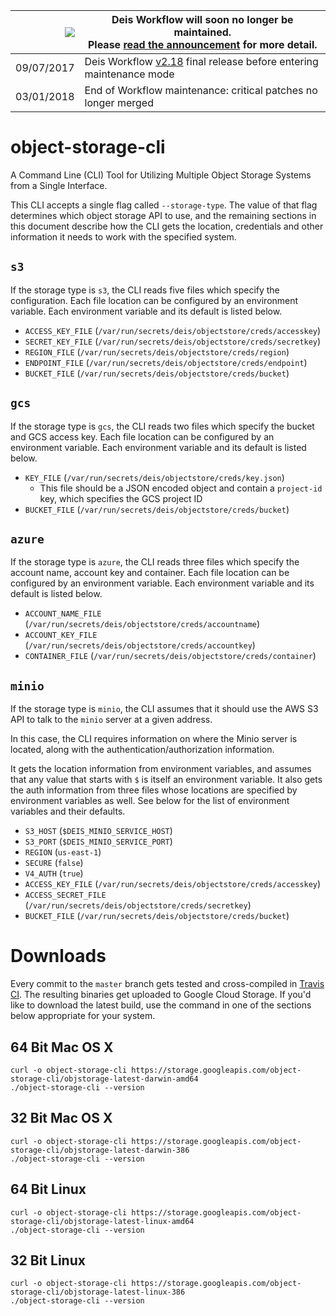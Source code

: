 
|![](https://upload.wikimedia.org/wikipedia/commons/thumb/1/17/Warning.svg/156px-Warning.svg.png) | Deis Workflow will soon no longer be maintained.<br />Please [read the announcement](https://deis.com/blog/2017/deis-workflow-final-release/) for more detail. |
|---:|---|
| 09/07/2017 | Deis Workflow [v2.18][] final release before entering maintenance mode |
| 03/01/2018 | End of Workflow maintenance: critical patches no longer merged |

# object-storage-cli
A Command Line (CLI) Tool for Utilizing Multiple Object Storage Systems from a Single Interface.

This CLI accepts a single flag called `--storage-type`. The value of that flag determines which object storage API to use, and the remaining sections in this document describe how the CLI gets the location, credentials and other information it needs to work with the specified system.

## `s3`

If the storage type is `s3`, the CLI reads five files which specify the configuration. Each file location can be configured by an environment variable. Each environment variable and its default is listed below.

- `ACCESS_KEY_FILE` (`/var/run/secrets/deis/objectstore/creds/accesskey`)
- `SECRET_KEY_FILE` (`/var/run/secrets/deis/objectstore/creds/secretkey`)
- `REGION_FILE` (`/var/run/secrets/deis/objectstore/creds/region`)
- `ENDPOINT_FILE` (`/var/run/secrets/deis/objectstore/creds/endpoint`)
- `BUCKET_FILE` (`/var/run/secrets/deis/objectstore/creds/bucket`)

## `gcs`

If the storage type is `gcs`, the CLI reads two files which specify the bucket and GCS access key. Each file location can be configured by an environment variable. Each environment variable and its default is listed below.

- `KEY_FILE` (`/var/run/secrets/deis/objectstore/creds/key.json`)
	- This file should be a JSON encoded object and contain a `project-id` key, which specifies the GCS project ID
- `BUCKET_FILE` (`/var/run/secrets/deis/objectstore/creds/bucket`)

## `azure`

If the storage type is `azure`, the CLI reads three files which specify the account name, account key and container. Each file location can be configured by an environment variable. Each environment variable and its default is listed below.

- `ACCOUNT_NAME_FILE` (`/var/run/secrets/deis/objectstore/creds/accountname`)
- `ACCOUNT_KEY_FILE` (`/var/run/secrets/deis/objectstore/creds/accountkey`)
- `CONTAINER_FILE` (`/var/run/secrets/deis/objectstore/creds/container`)

## `minio`

If the storage type is `minio`, the CLI assumes that it should use the AWS S3 API to talk to the `minio` server at a given address.

In this case, the CLI requires information on where the Minio server is located, along with the authentication/authorization information.

It gets the location information from environment variables, and assumes that any value that starts with `$` is itself an environment variable. It also gets the auth information from three files whose locations are specified by environment variables as well. See below for the list of environment variables and their defaults.

- `S3_HOST` (`$DEIS_MINIO_SERVICE_HOST`)
- `S3_PORT` (`$DEIS_MINIO_SERVICE_PORT`)
- `REGION` (`us-east-1`)
- `SECURE` (`false`)
- `V4_AUTH` (`true`)
- `ACCESS_KEY_FILE` (`/var/run/secrets/deis/objectstore/creds/accesskey`)
- `ACCESS_SECRET_FILE` (`/var/run/secrets/deis/objectstore/creds/secretkey`)
- `BUCKET_FILE` (`/var/run/secrets/deis/objectstore/creds/bucket`)

# Downloads

Every commit to the `master` branch gets tested and cross-compiled in [Travis CI](https://travis-ci.com/deis/object-storage-cli). The resulting binaries get uploaded to Google Cloud Storage. If you'd like to download the latest build, use the command in one of the sections below appropriate for your system.

## 64 Bit Mac OS X

```console
curl -o object-storage-cli https://storage.googleapis.com/object-storage-cli/objstorage-latest-darwin-amd64
./object-storage-cli --version
```

## 32 Bit Mac OS X

```console
curl -o object-storage-cli https://storage.googleapis.com/object-storage-cli/objstorage-latest-darwin-386
./object-storage-cli --version
```

## 64 Bit Linux

```console
curl -o object-storage-cli https://storage.googleapis.com/object-storage-cli/objstorage-latest-linux-amd64
./object-storage-cli --version
```

## 32 Bit Linux

```console
curl -o object-storage-cli https://storage.googleapis.com/object-storage-cli/objstorage-latest-linux-386
./object-storage-cli --version
```

[v2.18]: https://github.com/deisthree/workflow/releases/tag/v2.18.0
